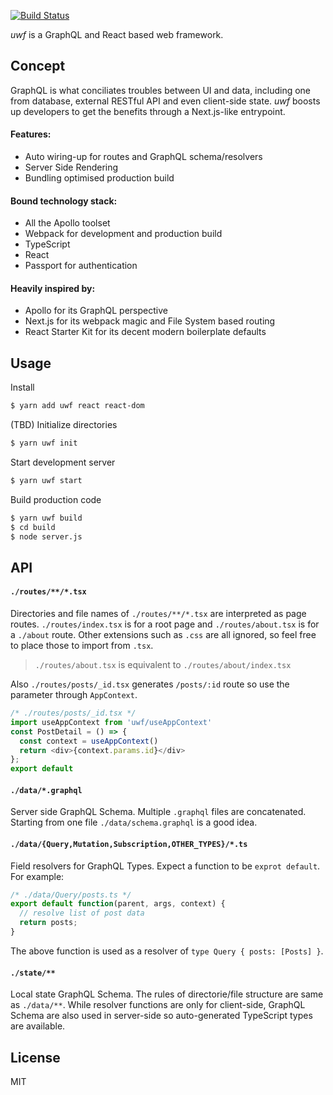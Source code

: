 [![Build Status](https://travis-ci.org/piglovesyou/uwf.svg?branch=master)](https://travis-ci.org/piglovesyou/uwf)

_uwf_ is a GraphQL and React based web framework.

## Concept

GraphQL is what conciliates troubles between UI and data, including one from database, external RESTful API and even client-side state. _uwf_ boosts up developers to get the benefits through a Next.js-like entrypoint.

#### Features:

- Auto wiring-up for routes and GraphQL schema/resolvers
- Server Side Rendering
- Bundling optimised production build

#### Bound technology stack:

- All the Apollo toolset
- Webpack for development and production build
- TypeScript
- React
- Passport for authentication

#### Heavily inspired by:

- Apollo for its GraphQL perspective
- Next.js for its webpack magic and File System based routing
- React Starter Kit for its decent modern boilerplate defaults

## Usage

Install

```bash
$ yarn add uwf react react-dom
```

(TBD) Initialize directories

```bash
$ yarn uwf init
```

Start development server

```bash
$ yarn uwf start
```

Build production code

```bash
$ yarn uwf build
$ cd build
$ node server.js
```

## API

#### `./routes/**/*.tsx`

Directories and file names of `./routes/**/*.tsx` are interpreted as page routes. `./routes/index.tsx` is for a root page and `./routes/about.tsx` is for a `./about` route. Other extensions such as `.css` are all ignored, so feel free to place those to import from `.tsx`.

> `./routes/about.tsx` is equivalent to `./routes/about/index.tsx`

Also `./routes/posts/_id.tsx` generates `/posts/:id` route so use the parameter through `AppContext`.

```ts
/* ./routes/posts/_id.tsx */
import useAppContext from 'uwf/useAppContext'
const PostDetail = () => {
  const context = useAppContext()
  return <div>{context.params.id}</div>
};
export default
```

#### `./data/*.graphql`

Server side GraphQL Schema. Multiple `.graphql` files are concatenated. Starting from one file `./data/schema.graphql` is a good idea.

#### `./data/{Query,Mutation,Subscription,OTHER_TYPES}/*.ts`

Field resolvers for GraphQL Types. Expect a function to be `exprot default`. For example:

```ts
/* ./data/Query/posts.ts */
export default function(parent, args, context) {
  // resolve list of post data
  return posts;
}
```

The above function is used as a resolver of `type Query { posts: [Posts] }`.

#### `./state/**`

Local state GraphQL Schema. The rules of directorie/file structure are same as `./data/**`. While resolver functions are only for client-side, GraphQL Schema are also used in server-side so auto-generated TypeScript types are available.

## License

MIT
